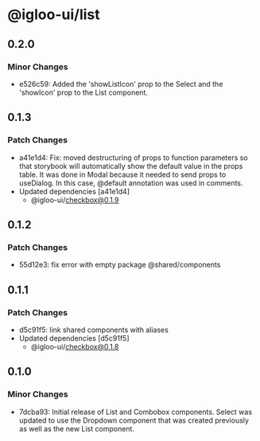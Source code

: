 # @igloo-ui/list

## 0.2.0

### Minor Changes

- e526c59: Added the 'showListIcon' prop to the Select and the 'showIcon' prop to the List component.

## 0.1.3

### Patch Changes

- a41e1d4: Fix: moved destructuring of props to function parameters so that storybook will automatically show the default value in the props table. It was done in Modal because it needed to send props to useDialog. In this case, @default annotation was used in comments.
- Updated dependencies [a41e1d4]
  - @igloo-ui/checkbox@0.1.9

## 0.1.2

### Patch Changes

- 55d12e3: fix error with empty package @shared/components

## 0.1.1

### Patch Changes

- d5c91f5: link shared components with aliases
- Updated dependencies [d5c91f5]
  - @igloo-ui/checkbox@0.1.8

## 0.1.0

### Minor Changes

- 7dcba93: Initial release of List and Combobox components. Select was updated to use the Dropdown component that was created previously as well as the new List component.
